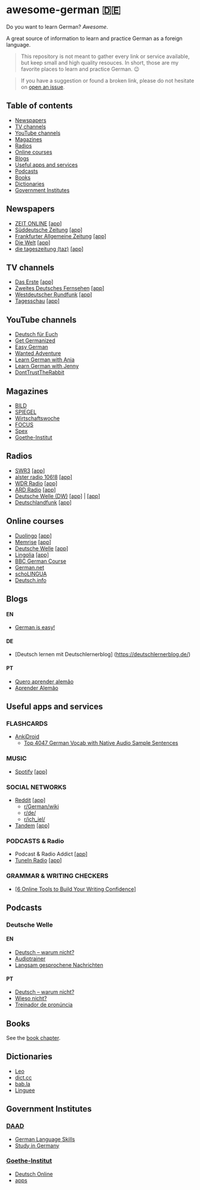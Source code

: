 # awesome-german :de:
Do you want to learn German? *Awesome*.

A great source of information to learn and practice German as a foreign language.

> This repository is not meant to gather every link or service available, but keep small and high quality resouces. In short, those are my favorite places to learn and practice German. :wink:

> If you have a suggestion or found a broken link, please do not hesitate on [open an issue](https://github.com/willianpaixao/awesome-german/issues).

## Table of contents
* [Newspapers](#newspapers)
* [TV channels](#tv-channels)
* [YouTube channels](#youtube-channels)
* [Magazines](#magazines)
* [Radios](#radios)
* [Online courses](#online-courses)
* [Blogs](#blogs)
* [Useful apps and services](#useful-apps-and-services)
* [Podcasts](#podcasts)
* [Books](#books)
* [Dictionaries](#dictionaries)
* [Government Institutes](#government-institutes)

## Newspapers
* [ZEIT ONLINE](http://www.zeit.de/) [\[app\]](https://play.google.com/store/apps/details?id=de.zeit.online)
* [Süddeutsche Zeitung](http://www.sueddeutsche.de/) [\[app\]](https://play.google.com/store/apps/details?id=de.sde.mobile)
* [Frankfurter Allgemeine Zeitung](http://www.faz.net/) [\[app\]](https://play.google.com/store/apps/details?id=net.faz.FAZ)
* [Die Welt](https://www.welt.de/) [\[app\]](https://play.google.com/store/apps/details?id=de.cellular.n24hybrid)
* [die tageszeitung (taz)](https://taz.de/) [\[app\]](https://play.google.com/store/apps/details?id=de.thecode.android.tazreader)

## TV channels
* [Das Erste](http://www.daserste.de/) [\[app\]](https://play.google.com/store/apps/details?id=com.daserste.daserste)
* [Zweites Deutsches Fernsehen](http://www.zdf.de/) [\[app\]](https://play.google.com/store/apps/details?id=com.zdf.android.mediathek)
* [Westdeutscher Rundfunk](http://www1.wdr.de/) [\[app\]](https://play.google.com/store/apps/details?id=de.wdr.ipv)
* [Tagesschau](https://www.tagesschau.de/) [\[app\]](https://play.google.com/store/apps/details?id=de.tagesschau)

## YouTube channels
* [Deutsch für Euch](https://www.youtube.com/user/DeutschFuerEuch)
* [Get Germanized](https://www.youtube.com/user/MeisterLehnsherr)
* [Easy German](https://www.youtube.com/channel/UCbxb2fqe9oNgglAoYqsYOtQ)
* [Wanted Adventure](https://www.youtube.com/user/WantedAdventure)
* [Learn German with Ania](https://www.youtube.com/channel/UCZwegPHTG4gvnR0WLzaq5OQ)
* [Learn German with Jenny](https://www.youtube.com/channel/UClBrbJXNh2sFxOuvH4o5H9g)
* [DontTrustTheRabbit](https://www.youtube.com/channel/UC1-MpIG20o6kzsu1I5SLXpQ)

## Magazines
* [BILD](http://www.bild.de/)
* [SPIEGEL](http://www.spiegel.de/)
* [Wirtschaftswoche](http://www.wiwo.de/)
* [FOCUS](http://www.focus.de/)
* [Spex](http://www.spex.de/)
* [Goethe-Institut](https://www.goethe.de/de/spr/mag.html)

## Radios
* [SWR3](http://www.swr3.de/) [\[app\]](https://play.google.com/store/apps/details?id=de.swr.swr3radio)
* [alster radio 106!8](http://www.alsterradio.de/) [\[app\]](https://play.google.com/store/apps/details?id=com.skelpo.alsterradio)
* [WDR Radio](http://www1.wdr.de/radio/) [\[app\]](https://play.google.com/store/apps/details?id=de.crowdradio.wdr2)
* [ARD Radio](http://www.ard.de/home/radio/Radio/22550/index.html) [\[app\]](https://play.google.com/store/apps/details?id=de.swr.avp.ard)
* [Deutsche Welle (DW)](https://www.dw.com/) [\[app\]](https://play.google.com/store/apps/details?id=dw.com.androidtv.live) | [\[app\]](https://play.google.com/store/apps/details?id=com.dw.learngerman)
* [Deutschlandfunk](https://www.deutschlandfunk.de/) [\[app\]](https://play.google.com/store/apps/details?id=de.deutschlandradio.dlf24)

## Online courses
* [Duolingo](https://www.duolingo.com/) [\[app\]](https://play.google.com/store/apps/details?id=com.duolingo)
* [Memrise](https://www.memrise.com/) [\[app\]](https://play.google.com/store/apps/details?id=com.memrise.android.memrisecompanion)
* [Deutsche Welle](https://www.dw.com/learn-german/) [\[app\]](https://play.google.com/store/apps/details?id=com.dw.learngerman)
* [Lingolia](https://deutsch.lingolia.com/en/) [\[app\]](https://play.google.com/store/apps/details?id=com.lingolia.daily.app)
* [BBC German Course](http://www.bbc.co.uk/languages/german/)
* [German.net](http://german.net/)
* [schoLINGUA](https://www.scholingua.com/en/de/conjugation-trainer)
* [Deutsch.info](https://deutsch.info/en)

## Blogs

#### EN
* [German is easy!](https://yourdailygerman.com/)

#### DE
* [Deutsch lernen mit Deutschlernerblog] (https://deutschlernerblog.de/)

#### PT
* [Quero aprender alemão](http://www.aprenderalemao.com/)
* [Aprender Alemão](http://www.aprender-alemao.com/index.html)

## Useful apps and services

### FLASHCARDS
* [AnkiDroid](https://play.google.com/store/apps/details?id=com.ichi2.anki)
  * [Top 4047 German Vocab with Native Audio Sample Sentences](https://ankiweb.net/shared/info/463280893)

### MUSIC
* [Spotify](https://spotify.com/) [\[app\]](https://play.google.com/store/apps/details?id=com.spotify.music)

### SOCIAL NETWORKS
* [Reddit](https://www.reddit.com/) [\[app\]](https://play.google.com/store/apps/details?id=com.reddit.frontpage)
    * [r/German/wiki](https://www.reddit.com/r/German/wiki/index)
    * [r/de/](https://www.reddit.com/r/de/)
    * [r/ich_iel/](https://www.reddit.com/r/ich_iel/)
* [Tandem](https://www.tandem.net/) [\[app\]](https://play.google.com/store/apps/details?id=net.tandem)

### PODCASTS & Radio
* Podcast & Radio Addict [\[app\]](https://play.google.com/store/apps/details?id=com.bambuna.podcastaddict)
* [TuneIn Radio](http://tunein.com/) [\[app\]](https://play.google.com/store/apps/details?id=tunein.player)

###  GRAMMAR & WRITING CHECKERS
* [\[6 Online Tools to Build Your Writing Confidence\]](https://www.fluentu.com/blog/german/german-grammar-check/)

## Podcasts

### Deutsche Welle

#### EN
* [Deutsch – warum nicht?](http://www.dw.com/en/learn-german/deutsch-warum-nicht/s-2548)
* [Audiotrainer](http://www.dw.com/en/learn-german/audiotrainer/s-9677)
* [Langsam gesprochene Nachrichten](http://www.dw.com/de/deutsch-lernen/nachrichten/s-8030)

#### PT
* [Deutsch – warum nicht?](http://www.dw.com/pt-br/aprender-alem%C3%A3o/deutsch-warum-nicht/s-2595)
* [Wieso nicht?](http://www.dw.com/pt-br/aprender-alem%C3%A3o/wieso-nicht/s-2596)
* [Treinador de pronúncia](http://www.dw.com/pt-br/aprender-alem%C3%A3o/audiotrainer/s-9667)

## Books
See the [book chapter](books.md).

## Dictionaries
* [Leo](https://www.leo.org/)
* [dict.cc](https://www.dict.cc/)
* [bab.la](http://de.bab.la/)
* [Linguee](https://www.linguee.de/)

## Government Institutes

### [DAAD](https://www.daad.org/en/)
* [German Language Skills](https://www.daad.org/en/study-research-in-germany/german-language-skills/)
* [Study in Germany](https://www.daad.org/en/study-research-in-germany/study-in-germany/)

### [Goethe-Institut](https://www.goethe.de/en/index.html)
* [Deutsch Online](http://www.goethe.de/lrn/prj/fer/deindex.htm)
* [apps](https://play.google.com/store/apps/developer?id=Goethe-Institut+e.V.)
